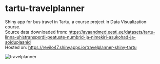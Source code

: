 # tartu-travelplanner
Shiny app for bus travel in Tartu, a course project in Data Visualization course. <br>
Source data downloaded from: https://avaandmed.eesti.ee/datasets/tartu-linna-uhistranspordi-peatuste-numbrid-ja-nimekiri-asukohad-ja-soiduplaanid <br>
Hosted on: https://revilo47.shinyapps.io/travelplanner-shiny-tartu
<br>

![travelplanner](https://user-images.githubusercontent.com/65232333/189356027-fbbf4aaf-1ca4-4ebd-a64b-905bbed888ba.png)
